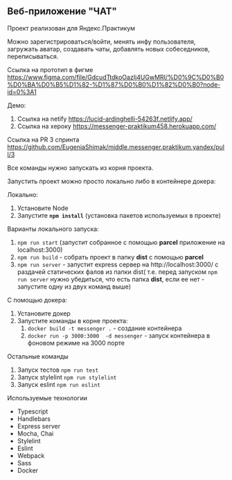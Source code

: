 ## Веб-приложение "ЧАТ"

Проект реализован для Яндекс.Практикум

Можно зарегистрироваться/войти, менять инфу пользователя, загружать аватар, создавать чаты, добавлять новых собеседников, переписываться.

Ссылка на прототип в фигме https://www.figma.com/file/GdcudTtdkoOazIj4UGwMRI/%D0%9C%D0%B0%D0%BA%D0%B5%D1%82-%D1%87%D0%B0%D1%82%D0%B0?node-id=0%3A1


Демо:
1) Ссылка на netify https://lucid-ardinghelli-54263f.netlify.app/
2) Ссылка на хероку https://messenger-praktikum458.herokuapp.com/

Ссылка на PR 3 спринта https://github.com/EugeniaShimak/middle.messenger.praktikum.yandex/pull/3

Все команды нужно запускать из корня проекта.


Запустить проект можно просто локально либо в контейнере докера:

Локально:
1) Установите Node
2) Запустите **`npm install`** (установка пакетов используемых в проекте)

Варианты локального запуска:
1) `npm run start` (запустит  собранное с помощью **parcel** приложение на localhost:3000)
2) `npm run build` - собрать проект в папку **dist**  с помощью **parcel**
3) `npm run server` - запустит express сервер на http://localhost:3000/ с раздачей статических фалов из папки dist( т.е. перед запуском `npm run server` нужно убедиться, что есть папка **dist**, если ее нет - запустите одну из двух команд выше)

С помощью докера:
1) Установите докер
2) Запустите команды в корне проекта:
   1) `docker build -t messenger .` - создание контейнера
   2) `docker run -p 3000:3000  -d messenger` - запуск контейнера в фоновом режиме на 3000 порте


Остальные команды
1) Запуск тестов `npm run test`
2) Запуск stylelint `npm run stylelint`
3) Запуск eslint `npm run eslint`

Используемые технологии
- Typescript
- Handlebars
- Express server
- Mocha, Chai
- Stylelint
- Eslint
- Webpack
- Sass
- Docker
